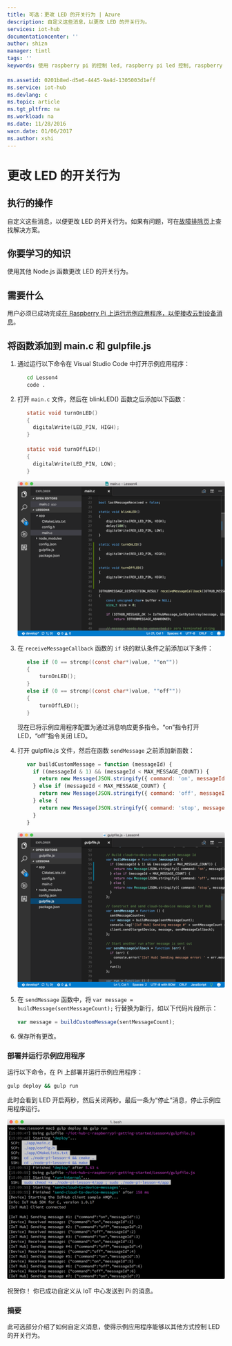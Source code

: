 ```yaml
---
title: 可选：更改 LED 的开关行为 | Azure
description: 自定义这些消息，以更改 LED 的开关行为。
services: iot-hub
documentationcenter: ''
author: shizn
manager: timtl
tags: ''
keywords: 使用 raspberry pi 的控制 led, raspberry pi led 控制, raspberry pi 控制 led

ms.assetid: 0201b8ed-d5e6-4445-9a4d-1305003d1eff
ms.service: iot-hub
ms.devlang: c
ms.topic: article
ms.tgt_pltfrm: na
ms.workload: na
ms.date: 11/28/2016
wacn.date: 01/06/2017
ms.author: xshi
---
```


# 更改 LED 的开关行为
## 执行的操作
自定义这些消息，以便更改 LED 的开关行为。如果有问题，可在[故障排除页](./iot-hub-raspberry-pi-kit-c-troubleshooting.md)上查找解决方案。

## 你要学习的知识
使用其他 Node.js 函数更改 LED 的开关行为。

## 需要什么
用户必须已成功完成[在 Raspberry Pi 上运行示例应用程序，以便接收云到设备消息](./iot-hub-raspberry-pi-kit-c-lesson4-send-cloud-to-device-messages.md)。

## 将函数添加到 main.c 和 gulpfile.js
1. 通过运行以下命令在 Visual Studio Code 中打开示例应用程序：

    ```bash
       cd Lesson4
       code .
    ```

2. 打开 `main.c` 文件，然后在 blinkLED() 函数之后添加以下函数：

    ```c
       static void turnOnLED()
       {
         digitalWrite(LED_PIN, HIGH);
       }

       static void turnOffLED()
       {
         digitalWrite(LED_PIN, LOW);
       }
    ```

    ![添加了函数的 main.c 文件](./media/iot-hub-raspberry-pi-lessons/lesson4/updated_app_c.png)  

3. 在 `receiveMessageCallback` 函数的 `if` 块的默认条件之前添加以下条件：

    ```c
       else if (0 == strcmp((const char*)value, ""on""))
       {
           turnOnLED();
       }
       else if (0 == strcmp((const char*)value, ""off""))
       {
           turnOffLED();
       }
    ```

    现在已将示例应用程序配置为通过消息响应更多指令。“on”指令打开 LED，“off”指令关闭 LED。
4. 打开 gulpfile.js 文件，然后在函数 `sendMessage` 之前添加新函数：

    ```javascript
       var buildCustomMessage = function (messageId) {
         if ((messageId & 1) && (messageId < MAX_MESSAGE_COUNT)) {
           return new Message(JSON.stringify({ command: 'on', messageId: messageId }));
         } else if (messageId < MAX_MESSAGE_COUNT) {
           return new Message(JSON.stringify({ command: 'off', messageId: messageId }));
         } else {
           return new Message(JSON.stringify({ command: 'stop', messageId: messageId }));
         }
       }
    ```

    ![增加了函数的 Gulpfile.js 文件](./media/iot-hub-raspberry-pi-lessons/lesson4/updated_gulpfile_c.png)  

5. 在 `sendMessage` 函数中，将 `var message = buildMessage(sentMessageCount);` 行替换为新行，如以下代码片段所示：

    ```javascript
    var message = buildCustomMessage(sentMessageCount);
    ```

6. 保存所有更改。

### 部署并运行示例应用程序
运行以下命令，在 Pi 上部署并运行示例应用程序：

```bash
gulp deploy && gulp run
```

此时会看到 LED 开启两秒，然后关闭两秒。最后一条为“停止”消息，停止示例应用程序运行。

![包含开关消息的示例应用程序](./media/iot-hub-raspberry-pi-lessons/lesson4/gulp_on_and_off_c.png)  

祝贺你！ 你已成功自定义从 IoT 中心发送到 Pi 的消息。

### 摘要
此可选部分介绍了如何自定义消息，使得示例应用程序能够以其他方式控制 LED 的开关行为。

<!---HONumber=Mooncake_0103_2017-->